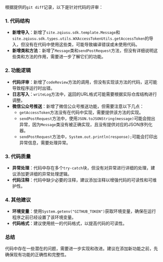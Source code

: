 根据提供的`git diff`记录，以下是针对代码的评审：

### 1. 代码结构
- **新增导入**：新增了`site.zqiusu.sdk.template.Message`和`site.zqiusu.sdk.types.utils.WXAccessTokenUtils.getAccessToken`的导入，但没有在代码中使用这些类，可能导致编译错误或未使用代码。
- **新增类和方法**：新增了`Message`类和`sendPostRequest`方法，但没有详细说明这些类和方法的作用，需要进一步了解它们的功能。

### 2. 功能逻辑
- **代码评审**：新增了`codeReview`方法的调用，但没有实现该方法的代码，这可能导致程序运行时出错。
- **日志写入**：`writeLog`方法中，返回的URL格式可能需要根据实际仓库结构进行调整。
- **微信公众号推送**：新增了微信公众号推送功能，但需要注意以下几点：
  - `getAccessToken`方法没有在代码中实现，需要提供该方法的实现。
  - `sendPostRequest`方法中，使用`JSON.toJSONString(message)`可能会抛出异常，因为`Message`类没有被正确实现，且没有提供对应的JSON序列化器。
  - `sendPostRequest`方法中，`System.out.println(response);`可能会打印出异常信息，需要处理异常。

### 3. 代码质量
- **异常处理**：代码中存在多个`try-catch`块，但没有对异常进行详细的处理，建议添加更详细的异常处理逻辑。
- **代码注释**：代码中缺少必要的注释，建议添加注释以增强代码的可读性和可维护性。

### 4. 其他建议
- **环境变量**：使用`System.getenv("GITHUB_TOKEN")`获取环境变量，确保在运行程序之前已经设置了该环境变量。
- **代码格式**：建议使用统一的代码格式，以提高代码的可读性。

### 总结
代码中存在一些潜在的问题，需要进一步实现和改进。建议在添加新功能之前，先确保现有功能的正确性和完整性。